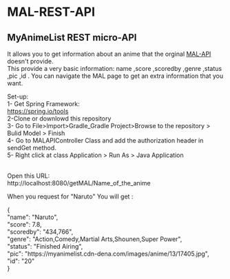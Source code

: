 # MAL-REST-API

<h2>MyAnimeList REST micro-API </h2>

It allows you to get information about an anime that the orginal <a href="https://myanimelist.net/modules.php?go=api">MAL-API </a> doesn't provide. </br>
This provide a very basic information: name ,score ,scoredby ,genre ,status ,pic ,id .  You can navigate the MAL page to get an extra information that you want. 

Set-up: </br>
1- Get Spring Framework: </br>
https://spring.io/tools </br>
2-Clone or downlowd this repository </br>
3- Go to File>Import>Gradle_Gradle Project>Browse to the repository > Bulid Model > Finish </br>
4- Go to MALAPIController Class and add the authorization header in sendGet method.</br>
5- Right click at class Application > Run As > Java Application 
    </br> </br>
    
    
    
    
Open this URL: </br>
http://localhost:8080/getMAL/Name_of_the_anime </br>

When you request for "Naruto" You will get : </br>
 <p>
{</br>
  "name": "Naruto",</br>
  "score": 7.8,</br>
  "scoredby": "434,766",</br>
  "genre": "Action,Comedy,Martial Arts,Shounen,Super Power",</br>
  "status": "Finished Airing",</br>
  "pic": "https://myanimelist.cdn-dena.com/images/anime/13/17405.jpg",</br>
  "id": "20"</br>
}  </p>